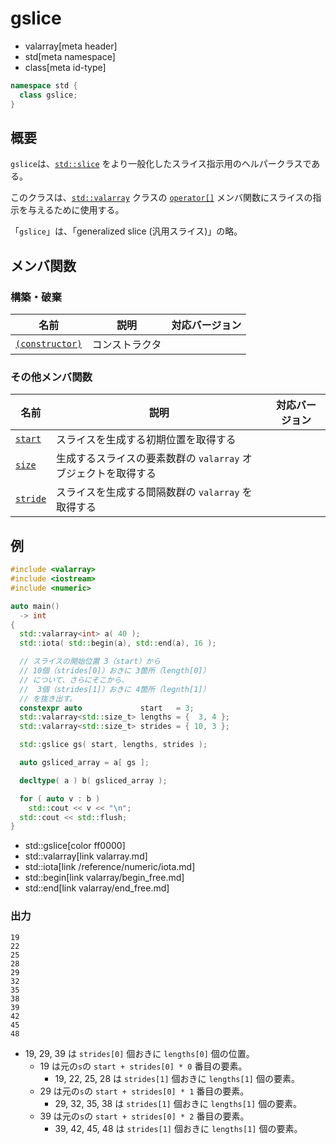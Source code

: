 # gslice
* valarray[meta header]
* std[meta namespace]
* class[meta id-type]

```cpp
namespace std {
  class gslice;
}
```

## 概要
`gslice`は、[`std::slice`](/reference/valarray/slice.md) をより一般化したスライス指示用のヘルパークラスである。

このクラスは、[`std::valarray`](valarray.md) クラスの [`operator[]`](valarray/op_at.md) メンバ関数にスライスの指示を与えるために使用する。


「`gslice`」は、「generalized slice (汎用スライス)」の略。


## メンバ関数
### 構築・破棄

| 名前 | 説明 | 対応バージョン |
|--------------------------------------|----------------------------|------|
| [`(constructor)`](gslice/op_constructor.md)| コンストラクタ             |      |


### その他メンバ関数

| 名前 | 説明 | 対応バージョン |
|--------------------------------|----------------------------------------------------------------|------|
| [`start`](gslice/start.md)   | スライスを生成する初期位置を取得する                           |      |
| [`size`](gslice/size.md)     | 生成するスライスの要素数群の `valarray` オブジェクトを取得する |      |
| [`stride`](gslice/stride.md) | スライスを生成する間隔数群の `valarray` を取得する             |      |


## 例
```cpp example
#include <valarray>
#include <iostream>
#include <numeric>

auto main()
  -> int
{
  std::valarray<int> a( 40 );
  std::iota( std::begin(a), std::end(a), 16 );

  // スライスの開始位置 3（start）から
  // 10個（strides[0]）おきに 3箇所（length[0]）
  // について、さらにそこから、
  //  3個（strides[1]）おきに 4箇所（legnth[1]）
  // を抜き出す。
  constexpr auto             start   = 3;
  std::valarray<std::size_t> lengths = {  3, 4 };
  std::valarray<std::size_t> strides = { 10, 3 };

  std::gslice gs( start, lengths, strides );

  auto gsliced_array = a[ gs ];

  decltype( a ) b( gsliced_array );

  for ( auto v : b )
    std::cout << v << "\n";
  std::cout << std::flush;
}
```
* std::gslice[color ff0000]
* std::valarray[link valarray.md]
* std::iota[link /reference/numeric/iota.md]
* std::begin[link valarray/begin_free.md]
* std::end[link valarray/end_free.md]

### 出力
```
19
22
25
28
29
32
35
38
39
42
45
48
```

- 19, 29, 39 は `strides[0]` 個おきに `lengths[0]` 個の位置。
    - 19 は元の`s`の `start + strides[0] * 0` 番目の要素。
        - 19, 22, 25, 28 は `strides[1]` 個おきに `lengths[1]` 個の要素。
    - 29 は元の`s`の `start + strides[0] * 1` 番目の要素。
        - 29, 32, 35, 38 は `strides[1]` 個おきに `lengths[1]` 個の要素。
    - 39 は元の`s`の `start + strides[0] * 2` 番目の要素。
        - 39, 42, 45, 48 は `strides[1]` 個おきに `lengths[1]` 個の要素。
